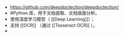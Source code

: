- https://github.com/deepdoctection/deepdoctection/
- #Python 库，用于文档提取、文档版面分析。
- 使用深度学习模型（ [[Deep Learning]]）；
- 支持 [[OCR]] （通过 [[Tesseract OCR]] ）。
-
